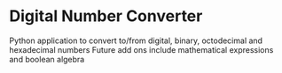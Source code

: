 # Digital Number Converter
Python application to convert to/from digital, binary, octodecimal and hexadecimal numbers
Future add ons include mathematical expressions and boolean algebra
